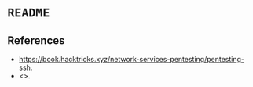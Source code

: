 # `README`

## References

* <https://book.hacktricks.xyz/network-services-pentesting/pentesting-ssh>.
* <>.
